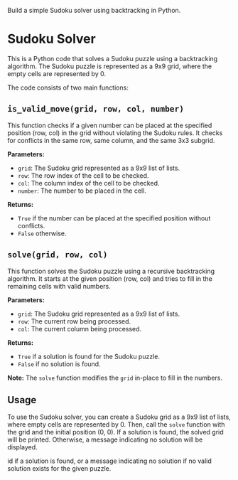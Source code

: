 Build a simple Sudoku solver using backtracking in Python.
# Sudoku Solver

This is a Python code that solves a Sudoku puzzle using a backtracking algorithm. The Sudoku puzzle is represented as a 9x9 grid, where the empty cells are represented by 0.

The code consists of two main functions:

## `is_valid_move(grid, row, col, number)`

This function checks if a given number can be placed at the specified position (row, col) in the grid without violating the Sudoku rules. It checks for conflicts in the same row, same column, and the same 3x3 subgrid.

**Parameters:**
- `grid`: The Sudoku grid represented as a 9x9 list of lists.
- `row`: The row index of the cell to be checked.
- `col`: The column index of the cell to be checked.
- `number`: The number to be placed in the cell.

**Returns:**
- `True` if the number can be placed at the specified position without conflicts.
- `False` otherwise.

## `solve(grid, row, col)`

This function solves the Sudoku puzzle using a recursive backtracking algorithm. It starts at the given position (row, col) and tries to fill in the remaining cells with valid numbers.

**Parameters:**
- `grid`: The Sudoku grid represented as a 9x9 list of lists.
- `row`: The current row being processed.
- `col`: The current column being processed.

**Returns:**
- `True` if a solution is found for the Sudoku puzzle.
- `False` if no solution is found.

**Note:** The `solve` function modifies the `grid` in-place to fill in the numbers.

## Usage

To use the Sudoku solver, you can create a Sudoku grid as a 9x9 list of lists, where empty cells are represented by 0. Then, call the `solve` function with the grid and the initial position (0, 0). If a solution is found, the solved grid will be printed. Otherwise, a message indicating no solution will be displayed.

id if a solution is found, or a message indicating no solution if no valid solution exists for the given puzzle.

